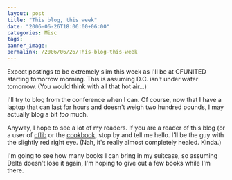 ```yaml
---
layout: post
title: "This blog, this week"
date: "2006-06-26T18:06:00+06:00"
categories: Misc 
tags: 
banner_image: 
permalink: /2006/06/26/This-blog-this-week
---
```


Expect postings to be extremely slim this week as I'll be at CFUNITED starting tomorrow morning. This is assuming D.C. isn't under water tomorrow. (You would think with all that hot air...)

I'll try to blog from the conference when I can. Of course, now that I have a laptop that can last for hours and doesn't weigh two hundred pounds, I may actually blog a bit <i>too</i> much.

Anyway, I hope to see a lot of my readers. If you are a reader of this blog (or a user of <a href="http://www.cflib.org">cflib</a> or the <a href="http://www.coldfusioncookbook.com">cookbook</a>, stop by and tell me hello. I'll be the guy with the slightly red right eye. (Nah, it's really almost completely healed. Kinda.)

I'm going to see how many books I can bring in my suitcase, so assuming Delta doesn't lose it again, I'm hoping to give out a few books while I'm there.